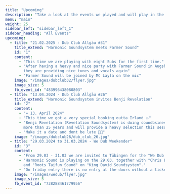 ```yaml
---
title: "Upcoming"
description: "Take a look at the events we played and will play in the future"
menu: "main"
weight: 25
sidebar_left: "sidebar_left_1"
sidebar_heading: "All Events"
upcoming:
  - title: "21.02.2025 - Dub Club Allgäu #31"
    title_extend: "Harmonic Soundsystem meets Farmer Sound"
    id: "1"
    content:
      - "This time we are playing with eight Subs for the first time."
      - "After having a heavy and nice party with Farmer Sound in Augsburg on 31.12.2024 \
        they are providing nice tunes and vocals again"
      - "Farmer Sound will be joined by MC Layla on the mic"
    image: "/images/dubclub32/flyer.jpg"
    image_size: 5
    fb_event_id: "483996438080803"
  - title: "13.04.2024 - Dub Club Allgäu #26"
    title_extend: "Harmonic Soundsystem invites Benji Revelation"
    id: "2"
    content:
      - "➡️ 13. April 2024"
      - "This time we got a very special booking outta Irland 💥"
      - "Benji Revelation (Revelation Soundsystem) is doing soundbsiness for \
        more than 25 years and will provide a heavy selection this session ❤️💛💚"
      - "Make it a date and dont be late 💯🔥"
    image: "/images/dubclub26/dub_club_26.jpg"
  - title: "29.03.2024 to 31.03.2024 - We Dub Weekender"
    id: "3"
    content:
      - 'From 29.03 - 31.03 we are invited to Tübingen for the "We Dub Weekender".'
      - 'Harmonic Sound is playing on the 29.03. together with "Chris Lion Paw"
        and "Roots Taifun Sound" on "King David Soundsystem".'
      - "On friday entry there is no entry at the doors without a ticket. Please get a ticket online"
    image: "/images/wedub/flyer.jpg"
    image_size: 5
    fb_event_id: "738288461779956"
---
```

